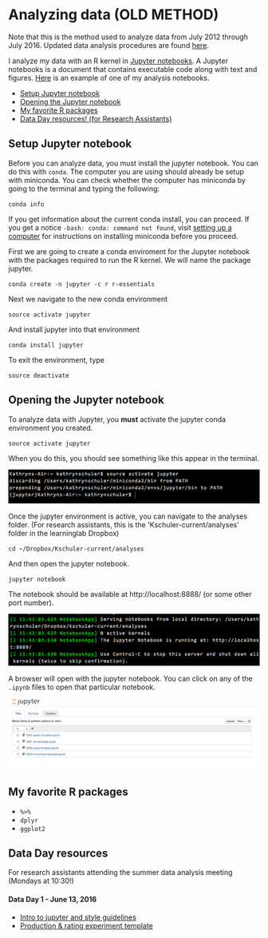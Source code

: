 
# Analyzing data (OLD METHOD)

Note that this is the method used to analyze data from July 2012 through July 2016.  Updated data analysis procedures are found [here](..guidelines/analyzing-data.md).

I analyze my data with an R kernel in [Jupyter notebooks](http://jupyter-notebook-beginner-guide.readthedocs.io/en/latest/what_is_jupyter.html).  A Jupyter notebooks is a document that contains executable code along with text and figures. [Here](https://www.dropbox.com/home/Research/summaries?preview=0010-srt-pilot.html) is an example of one of my analysis notebooks.

- [Setup Jupyter notebook](#setup-jupyter-notebook)
- [Opening the Jupyter notebook](#opening-the-jupyter-notebook)
- [My favorite R packages](#my-favorite-r-packages)
- [Data Day resources! (for Research Assistants)](#data-day-resources)

## Setup Jupyter notebook

Before you can analyze data, you must install the jupyter notebook. You can do this with `conda`. The computer you are using should already be setup with miniconda. You can check whether the computer has miniconda by going to the terminal and typing the following:
```
conda info
```

If you get information about the current conda install, you can proceed. If you get a notice `-bash: conda: command not found`, visit [setting up a computer](tools/computer-setup.md) for instructions on installing miniconda before you proceed.


First we are going to create a conda enviroment for the Jupyter notebook with the packages required to run the R kernel.  We will name the package jupyter.
```
conda create -n jupyter -c r r-essentials
```

Next we navigate to the new conda environment
```
source activate jupyter
```

And install jupyter into that environment
```
conda install jupyter
```

To exit the environment, type
```
source deactivate
```

## Opening the Jupyter notebook

To analyze data with Jupyter, you **must** activate the jupyter conda environment you created.

```
source activate jupyter
```
When you do this, you should see something like this appear in the terminal.

![](../static/images/source-activate-jupyter.png)

Once the jupyter environment is active, you can navigate to the analyses folder. (For research assistants, this is the 'Kschuler-current/analyses' folder in the learninglab Dropbox)
```
cd ~/Dropbox/Kschuler-current/analyses
```
And then open the jupyter notebook.
```
jupyter notebook
```
The notebook should be available at http://localhost:8888/ (or some other port number).

![jupyter notebook](../static/images/jupyter-notebook.png)

A browser will open with the jupyter notebook. You can click on any of the `.ipynb` files to open that particular notebook.

![jupyter browser](../static/images/jupyter-browser.png)

## My favorite R packages
- `%>%`
- `dplyr`
- `ggplot2`

## Data Day resources
For research assistants attending the summer data analysis meeting (Mondays at 10:30!)

#### Data Day 1 - June 13, 2016
  - [Intro to jupyter and style guidelines](https://www.dropbox.com/s/jr6r96h2e1jl8d5/data-day-number-1.html?dl=0)
  - [Production & rating experiment template](https://www.dropbox.com/s/1ghgbl62t2hnm0p/0104-inconinput-1day-pluralmorph-6733-training-summary.html?dl=0)